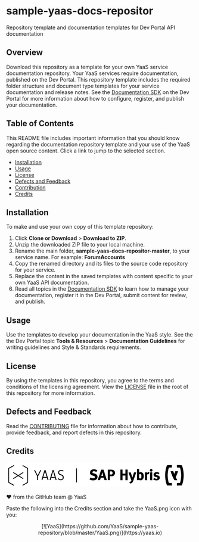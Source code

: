 # sample-yaas-docs-repositor

Repository template and documentation templates for Dev Portal API documentation

## Overview
Download this repository as a template for your own YaaS service documentation repository. Your YaaS services require documentation, published on the Dev Portal. This repository template includes the required folder structure and document type templates for your service documentation and release notes. See the [Documentation SDK](https://devportal.yaas.io/tools/) on the Dev Portal for more information about how to configure, register, and publish your documentation.

## Table of Contents
This README file includes important information that you should know regarding the documentation repository template and your use of the YaaS open source content. Click a link to jump to the selected section. 

* [Installation](#installation)
* [Usage](#usage)
* [License](#license)
* [Defects and Feedback](#defects-and-feedback)
* [Contribution](#contribution)
* [Credits](#credits)

## Installation
To make and use your own copy of this template repository: 
1. Click **Clone or Download** > **Download to ZIP**. 
2. Unzip the downloaded ZIP file to your local machine. 
3. Rename the main folder, **sample-yaas-docs-repositor-master**, to your service name. For example: **ForumAccounts**
4. Copy the renamed directory and its files to the source code repository for your service.
5. Replace the content in the saved templates with content specific to your own YaaS API documentation. 
6. Read all topics in the [Documentation SDK](https://devportal.yaas.io/tools/) to learn how to manage your documentation, register it in the Dev Portal, submit content for review, and publish.

## Usage 
Use the templates to develop your documentation in the YaaS style. See the the Dev Portal topic **Tools & Resources** > **Documentation Guidelines** for writing guidelines and Style & Standards requirements. 

## License
By using the templates in this repository, you agree to the terms and conditions of the licensing agreement. View the [LICENSE](LICENSE) file in the root of this repository for more information.  

## Defects and Feedback

Read the [CONTRIBUTING](CONTRIBUTING) file for information about how to contribute, provide feedback, and report defects in this repository. 

## Credits

[![YaaS](/docu/files/img/YaaS.png)](https://yaas.io)

❤️ from the GitHub team @ YaaS

Paste the following into the Credits section and take the YaaS.png icon with you:

<p align="center">
[![YaaS](https://github.com/YaaS/sample-yaas-repository/blob/master/YaaS.png)](https://yaas.io)
<p align="center">

